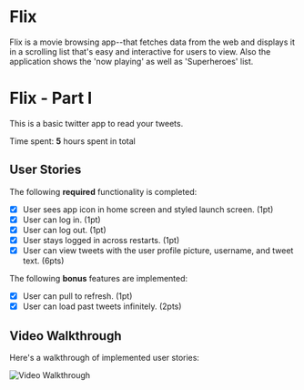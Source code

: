 # Flix
Flix is a movie browsing app--that fetches data from the web and displays it in a scrolling list that's easy and interactive for users to view. Also the application shows the 'now playing' as well as 'Superheroes' list.

# Flix - Part I

This is a basic twitter app to read your tweets.

Time spent: **5** hours spent in total

## User Stories

The following **required** functionality is completed:

- [x] User sees app icon in home screen and styled launch screen. (1pt)
- [x] User can log in. (1pt)
- [x] User can log out. (1pt)
- [x] User stays logged in across restarts. (1pt)
- [x] User can view tweets with the user profile picture, username, and tweet text. (6pts)

The following **bonus** features are implemented:

- [x] User can pull to refresh. (1pt)
- [x] User can load past tweets infinitely. (2pts)

## Video Walkthrough

Here's a walkthrough of implemented user stories:

<img src='https://recordit.co/7CQHyw0Coi.gif' title='Video Walkthrough' width='' alt='Video Walkthrough' />



